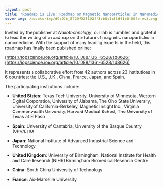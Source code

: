 ```yaml
---
layout: post
title: "Roadmap is Live: Roadmap on Magnetic Nanoparticles in Nanomedicine"
cover-img: /assets/img/d9c93b_5729f92f192443bb8c5c36d41b84804b~mv2.png
---
```

Invited by the publisher at _Nanotechnology_, our lab is humbled and grateful to lead the writing of a roadmap on the future of magnetic nanoparticles in nanomedicine. With the support of many leading experts in the field, this roadmap has finally been published online:

[https://iopscience.iop.org/article/10.1088/1361-6528/ad8626](https://iopscience.iop.org/article/10.1088/1361-6528/ad8626)

It represents a collaborative effort from 42 authors across 23 institutions in 6 countries: the U.S., U.K., China, France, Japan, and Spain.

The participating institutions include:

*   **United States**: Texas Tech University, University of Minnesota, Western Digital Corporation, University of Alabama, The Ohio State University, University of California-Berkeley, Magnetic Insight Inc., Virginia Commonwealth University, Harvard Medical School, The University of Texas at El Paso
    
*   **Spain**: University of Cantabria, University of the Basque Country (UPV/EHU)
    
*   **Japan**: National Institute of Advanced Industrial Science and Technology
    
*   **United Kingdom**: University of Birmingham, National Institute for Health and Care Research (NIHR) Birmingham Biomedical Research Centre
    
*   **China**: South China University of Technology
    
*   **France**: Aix-Marseille University